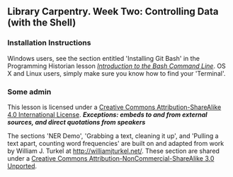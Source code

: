 ## Library Carpentry. Week Two: Controlling Data (with the Shell)

### Installation Instructions

Windows users, see the section entitled 'Installing Git Bash' in the Programming Historian lesson [*Introduction to the Bash Command Line*](http://programminghistorian.org/lessons/intro-to-bash). OS X and Linux users, simply make sure you know how to find your 'Terminal'.

### Some admin

This lesson is licensed under a <a rel="license" href="http://creativecommons.org/licenses/by-sa/4.0/">Creative Commons Attribution-ShareAlike 4.0 International License</a>. ***Exceptions: embeds to and from external sources, and direct quotations from speakers***

The sections 'NER Demo', 'Grabbing a text, cleaning it up', and 'Pulling a text apart, counting word frequencies' are built on and adapted from work by William J. Turkel at http://williamjturkel.net/. These section are shared under a [Creative Commons Attribution-NonCommercial-ShareAlike 3.0 Unported](http://creativecommons.org/licenses/by-nc-sa/3.0/).
